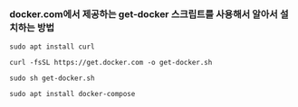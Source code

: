 ### docker.com에서 제공하는 get-docker 스크립트를 사용해서 알아서 설치하는 방법

```
sudo apt install curl

curl -fsSL https://get.docker.com -o get-docker.sh

sudo sh get-docker.sh

sudo apt install docker-compose
```
